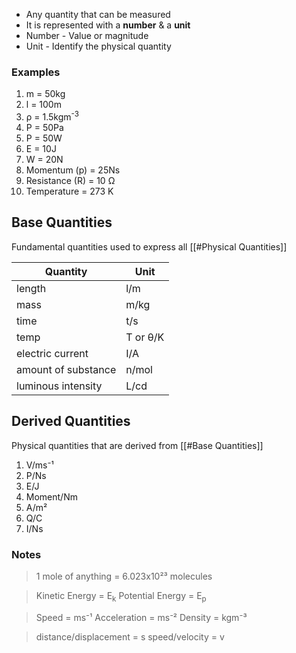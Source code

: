 - Any quantity that can be measured
- It is represented with a **number** & a **unit**
 - Number - Value or magnitude 
 - Unit - Identify the physical quantity

### Examples
1. m = 50kg
2. l = 100m
3. ρ = 1.5kgm<sup>-3</sup>
4. P = 50Pa
5. P = 50W
6. E = 10J
7. W = 20N
8. Momentum (p) = 25Ns
9. Resistance (R) = 10 Ω
10. Temperature = 273 K

## Base Quantities
Fundamental quantities used to express all [[#Physical Quantities]]

| Quantity            | Unit     |
| ------------------- | -------- |
| length              | l/m      |
| mass                | m/kg     |
| time                | t/s      |
| temp                | T or θ/K |
| electric current    | I/A      |
| amount of substance | n/mol    |
| luminous intensity  | L/cd     |
## Derived Quantities
Physical quantities that are derived from [[#Base Quantities]]
1. V/ms⁻¹
2. P/Ns
3. E/J
4. Moment/Nm
5. A/m²
6. Q/C
7. I/Ns

### Notes
> 1 mole of anything = 6.023x10²³ molecules

> Kinetic Energy = E<sub>k</sub>
> Potential Energy = E<sub>p</sub>

> Speed = ms⁻¹
> Acceleration = ms⁻²
> Density = kgm⁻³

> distance/displacement = s
> speed/velocity = v

